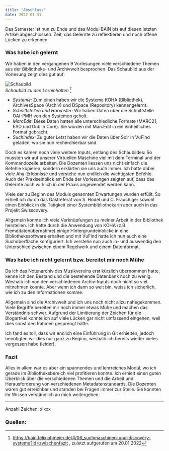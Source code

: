 ```yaml
---
title: "Abschluss"
date: 2022-01-31
---
```


Das Semester ist nun zu Ende und das Modul BAIN bis auf diesen letzten Artikel abgeschlossen. Zeit, das Gelernte zu reflektieren und noch offene Lücken zu erkennen.

### Was habe ich gelernt
Wir haben in den vergangenen 9 Vorlesungen viele verschiedene Themen aus der Bibliotheks- und Archivwelt besprochen. Das Schaubild aus der Vorlesung zeigt dies gut auf:

![Schaubild](https://i.ibb.co/YbzsFQC/01-Schaubild.png) <br>
<i> Schaubild zu den Lerninhalten [^1] </i>

- *Systeme:* Zum einen haben wir die Systeme KOHA (Bibliothek), ArchivesSpace (Archiv) und DSpace (Repository) kennengelernt.
- *Schnittstellen und Harvester:* Wir haben Daten über die Schnittstelle OAI-PMH von den Systemen geholt.
- *MarcEdit*: Diese Daten hatten alle unterschiedliche Formate (MARC21, EAD und Dublin Core). Sie wurden mit MarcEdit in ein einheitliches Format gebracht.
- *Suchindex:* Zu guter Letzt haben wir die Daten über Solr in VuFind geladen, wo sie nun recherchierbar sind.

Doch es kamen noch viele weitere Inputs, entlang des Schaubildes:
So mussten wir auf unserer Virtuellen Maschine viel mit dem Terminal und der Kommandozeile arbeiten. Die Dozenten liessen uns nicht einfach die Befehle kopieren, sondern erklärten sie uns auch immer. Ich hatte dabei viele Aha-Erlebnisse und verstehe nun endlich die wichtigsten Befehle. Auch der Praxiseinblick am Ende der Vorlesungen zeigten auf, dass das Gelernte auch wirklich in der Praxis angewendet werden kann. 

Viele der zu Beginn des Moduls genannten Erwartungen wurden erfüllt. So erhielt ich durch das Gastreferat von S. Hodel und C. Frauchiger sowohl einen Einblick in die Tätigkeit einer Systembibliothekarin aber auch in das Projekt Swisscovery.

Allgemein konnte ich viele Verknüpfungen zu meiner Arbeit in der Bibliothek herstellen. Ich hatte durch die Anwendung von KOHA (z.B. Fremddatenübernahme) einige Hintergrundeinblicke in eine Bibliothekssoftware erhalten und mit VuFind hatte ich nun auch eine Suchoberfläche konfiguriert. Ich verstehe nun auch in- und auswendig den Unterschied zwischen einem Regelwerk und einem Datenformat.

### Was habe ich nicht gelernt bzw. bereitet mir noch Mühe
Da ich das Notenarchiv des Musikvereins erst kürzlich übernommen hatte, kenne ich den Bestand und die bestehende Datenbank noch zu wenig. Weshalb ich von den verschiedenen Archiv-Inputs noch nicht so viel mitnehmen konnte. Aber wenn ich dann so weit bin, weiss ich sicherlich, wie ich zu den Informationen komme.

Allgemein sind die Archivwelt und ich uns noch nicht allzu nahegekommen. Viele Begriffe bereiten mir noch immer etwas Mühe und machen das Verständnis schwer. Aufgrund der Limitierung der Zeichen für die Blogartikel konnte ich auf viele Lücken gar nicht umfassend eingehen, weil dies sonst den Rahmen gesprengt hätte.

Ich fand es toll, dass wir endlich eine Einführung in Git erhielten, jedoch benötigten wir dies nur ganz zu Beginn, weshalb ich bereits wieder vieles vergessen habe (leider).

### Fazit
Alles in allem war es aber ein spannendes und lehrreiches Modul, wo ich gerade im Bibliotheksbereich viel profitieren konnte. Ich erhielt einen guten Überblick über die verschiedenen Themen und die Arbeit und Herausforderung von verschiedenen Metadatenstandards. Die Dozenten waren gut erreichbar und standen bei Fragen immer zur Stelle. Sie konnten ihr Wissen verständlich an mich weitergeben.

---
Anzahl Zeichen: x’xxx

### Quellen:
[^1]: <https://bain.felixlohmeier.de/#/06_suchmaschinen-und-discovery-systeme?id=zwischenfazit> , zuletzt aufgerufen am 20.01.2022

